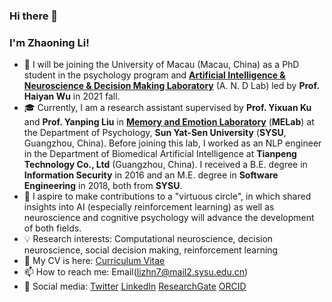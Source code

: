 ### Hi there 👋

<!--
**Das-Boot/Das-Boot** is a ✨ _special_ ✨ repository because its `README.md` (this file) appears on your GitHub profile.
-->

### I'm Zhaoning Li!

- 🔭  I will be joining the University of Macau (Macau, China) as a PhD student in the psychology program and [**Artificial Intelligence & Neuroscience & Decision Making Laboratory**](https://github.com/andlab-um) (A. N. D Lab) led by **Prof. Haiyan Wu** in 2021 fall.
- :mortar_board: Currently, I am a research assistant supervised by **Prof. Yixuan Ku** and **Prof. Yanping Liu** in [**Memory and Emotion Laboratory**](https://sysumelab.com) (**MELab**) at the Department of Psychology, **Sun Yat-Sen University** (**SYSU**, Guangzhou, China). Before joining this lab, I worked as an NLP engineer in the Department of Biomedical Artificial Intelligence at **Tianpeng Technology Co., Ltd** (Guangzhou, China). I received a B.E. degree in **Information Security** in 2016 and an M.E. degree in **Software Engineering** in 2018, both from **SYSU**.
- :high_brightness: I aspire to make contributions to a "virtuous circle", in which shared insights into AI (especially reinforcement learning) as well as neuroscience and cognitive psychology will advance the development of both fields. 
- :bulb: Research interests: Computational neuroscience, decision neuroscience, social decision making, reinforcement learning 
- 🌱 My CV is here: [Curriculum Vitae](https://github.com/Das-Boot/Das-Boot/blob/main/CV-Zhaoning.pdf)
- 📫 How to reach me: Email(lizhn7@mail2.sysu.edu.cn) 
- :key: Social media: [Twitter](https://twitter.com/lizhn7) [LinkedIn](https://www.linkedin.com/in/zhaoning-li-b82bb1136/) [ResearchGate](https://www.researchgate.net/profile/Zhaoning_Li2) [ORCID](https://orcid.org/0000-0002-7578-3076)
